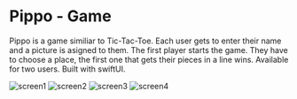 # Pippo - Game
Pippo is a game similiar to Tic-Tac-Toe. Each user gets to enter their name and a picture is asigned to them. 
The first player starts the game. They have to choose a place, the first one that gets their pieces in a line wins.
Available for two users. Built with swiftUI.

![screen1](https://user-images.githubusercontent.com/50807483/164955009-1789f837-ee1e-4f07-8c96-378fdc4c534d.png)
![screen2](https://user-images.githubusercontent.com/50807483/164955011-da4d6859-2d20-4ae5-aef8-c1a1008be913.png)
![screen3](https://user-images.githubusercontent.com/50807483/164955014-4c1ba0de-a70d-4aa5-a07e-3fa88f71ba4a.png)
![screen4](https://user-images.githubusercontent.com/50807483/164955015-47967301-0d9a-4c01-a2f9-04448ae53413.png)
